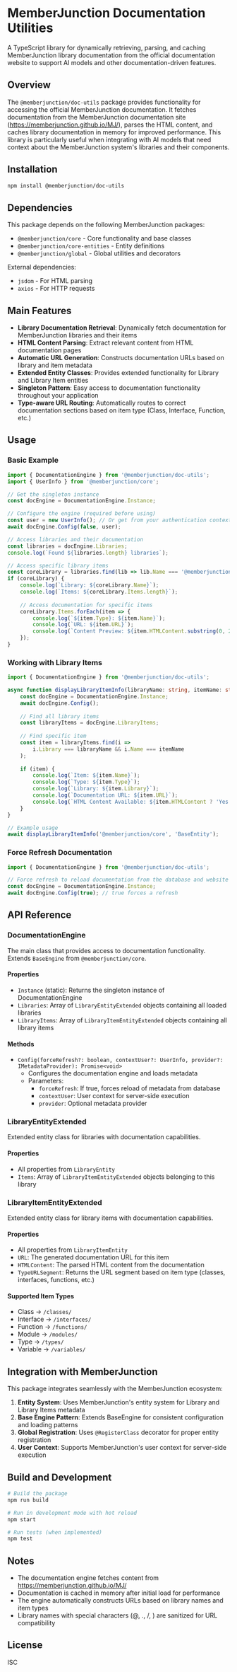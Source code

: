 # MemberJunction Documentation Utilities

A TypeScript library for dynamically retrieving, parsing, and caching MemberJunction library documentation from the official documentation website to support AI models and other documentation-driven features.

## Overview

The `@memberjunction/doc-utils` package provides functionality for accessing the official MemberJunction documentation. It fetches documentation from the MemberJunction documentation site (https://memberjunction.github.io/MJ/), parses the HTML content, and caches library documentation in memory for improved performance. This library is particularly useful when integrating with AI models that need context about the MemberJunction system's libraries and their components.

## Installation

```bash
npm install @memberjunction/doc-utils
```

## Dependencies

This package depends on the following MemberJunction packages:
- `@memberjunction/core` - Core functionality and base classes
- `@memberjunction/core-entities` - Entity definitions
- `@memberjunction/global` - Global utilities and decorators

External dependencies:
- `jsdom` - For HTML parsing
- `axios` - For HTTP requests

## Main Features

- **Library Documentation Retrieval**: Dynamically fetch documentation for MemberJunction libraries and their items
- **HTML Content Parsing**: Extract relevant content from HTML documentation pages
- **Automatic URL Generation**: Constructs documentation URLs based on library and item metadata
- **Extended Entity Classes**: Provides extended functionality for Library and Library Item entities
- **Singleton Pattern**: Easy access to documentation functionality throughout your application
- **Type-aware URL Routing**: Automatically routes to correct documentation sections based on item type (Class, Interface, Function, etc.)

## Usage

### Basic Example

```typescript
import { DocumentationEngine } from '@memberjunction/doc-utils';
import { UserInfo } from '@memberjunction/core';

// Get the singleton instance
const docEngine = DocumentationEngine.Instance;

// Configure the engine (required before using)
const user = new UserInfo(); // Or get from your authentication context
await docEngine.Config(false, user);

// Access libraries and their documentation
const libraries = docEngine.Libraries;
console.log(`Found ${libraries.length} libraries`);

// Access specific library items
const coreLibrary = libraries.find(lib => lib.Name === '@memberjunction/core');
if (coreLibrary) {
    console.log(`Library: ${coreLibrary.Name}`);
    console.log(`Items: ${coreLibrary.Items.length}`);
    
    // Access documentation for specific items
    coreLibrary.Items.forEach(item => {
        console.log(`${item.Type}: ${item.Name}`);
        console.log(`URL: ${item.URL}`);
        console.log(`Content Preview: ${item.HTMLContent.substring(0, 200)}...`);
    });
}
```

### Working with Library Items

```typescript
import { DocumentationEngine } from '@memberjunction/doc-utils';

async function displayLibraryItemInfo(libraryName: string, itemName: string) {
    const docEngine = DocumentationEngine.Instance;
    await docEngine.Config();
    
    // Find all library items
    const libraryItems = docEngine.LibraryItems;
    
    // Find specific item
    const item = libraryItems.find(i => 
        i.Library === libraryName && i.Name === itemName
    );
    
    if (item) {
        console.log(`Item: ${item.Name}`);
        console.log(`Type: ${item.Type}`);
        console.log(`Library: ${item.Library}`);
        console.log(`Documentation URL: ${item.URL}`);
        console.log(`HTML Content Available: ${item.HTMLContent ? 'Yes' : 'No'}`);
    }
}

// Example usage
await displayLibraryItemInfo('@memberjunction/core', 'BaseEntity');
```

### Force Refresh Documentation

```typescript
import { DocumentationEngine } from '@memberjunction/doc-utils';

// Force refresh to reload documentation from the database and website
const docEngine = DocumentationEngine.Instance;
await docEngine.Config(true); // true forces a refresh
```

## API Reference

### DocumentationEngine

The main class that provides access to documentation functionality. Extends `BaseEngine` from `@memberjunction/core`.

#### Properties

- `Instance` (static): Returns the singleton instance of DocumentationEngine
- `Libraries`: Array of `LibraryEntityExtended` objects containing all loaded libraries
- `LibraryItems`: Array of `LibraryItemEntityExtended` objects containing all library items

#### Methods

- `Config(forceRefresh?: boolean, contextUser?: UserInfo, provider?: IMetadataProvider): Promise<void>`
  - Configures the documentation engine and loads metadata
  - Parameters:
    - `forceRefresh`: If true, forces reload of metadata from database
    - `contextUser`: User context for server-side execution
    - `provider`: Optional metadata provider

### LibraryEntityExtended

Extended entity class for libraries with documentation capabilities.

#### Properties

- All properties from `LibraryEntity`
- `Items`: Array of `LibraryItemEntityExtended` objects belonging to this library

### LibraryItemEntityExtended

Extended entity class for library items with documentation capabilities.

#### Properties

- All properties from `LibraryItemEntity`
- `URL`: The generated documentation URL for this item
- `HTMLContent`: The parsed HTML content from the documentation
- `TypeURLSegment`: Returns the URL segment based on item type (classes, interfaces, functions, etc.)

#### Supported Item Types

- Class → `/classes/`
- Interface → `/interfaces/`
- Function → `/functions/`
- Module → `/modules/`
- Type → `/types/`
- Variable → `/variables/`

## Integration with MemberJunction

This package integrates seamlessly with the MemberJunction ecosystem:

1. **Entity System**: Uses MemberJunction's entity system for Library and Library Items metadata
2. **Base Engine Pattern**: Extends BaseEngine for consistent configuration and loading patterns
3. **Global Registration**: Uses `@RegisterClass` decorator for proper entity registration
4. **User Context**: Supports MemberJunction's user context for server-side execution

## Build and Development

```bash
# Build the package
npm run build

# Run in development mode with hot reload
npm start

# Run tests (when implemented)
npm test
```

## Notes

- The documentation engine fetches content from https://memberjunction.github.io/MJ/
- Documentation is cached in memory after initial load for performance
- The engine automatically constructs URLs based on library names and item types
- Library names with special characters (@, ., /, \) are sanitized for URL compatibility

## License

ISC